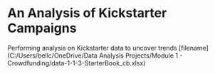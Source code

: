 # An Analysis of Kickstarter Campaigns
Performing analysis on Kickstarter data to uncover trends
[filename](C:/Users/bellc/OneDrive/Data Analysis Projects/Module 1 - Crowdfunding/data-1-1-3-StarterBook_cb.xlsx)
